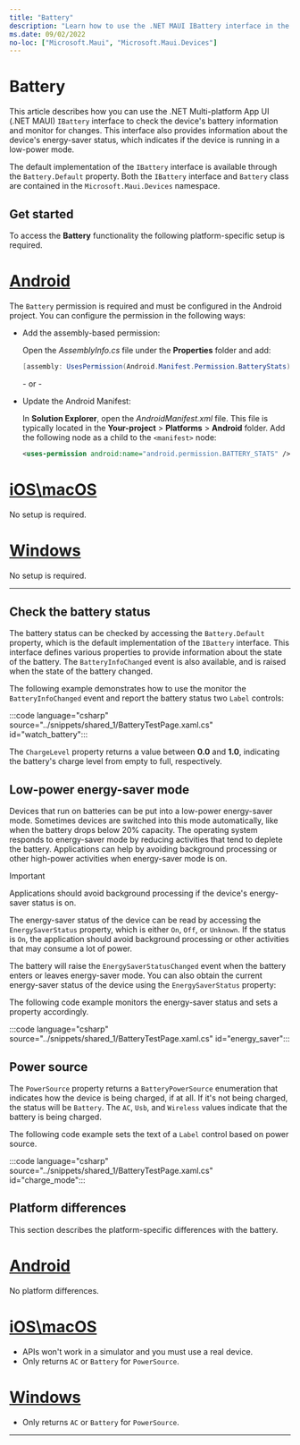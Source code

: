 ```yaml
---
title: "Battery"
description: "Learn how to use the .NET MAUI IBattery interface in the Microsoft.Maui.Devices namespace. You can check the device's battery information and monitor for changes."
ms.date: 09/02/2022
no-loc: ["Microsoft.Maui", "Microsoft.Maui.Devices"]
---
```


# Battery

This article describes how you can use the .NET Multi-platform App UI (.NET MAUI) `IBattery` interface to check the device's battery information and monitor for changes. This interface also provides information about the device's energy-saver status, which indicates if the device is running in a low-power mode.

The default implementation of the `IBattery` interface is available through the `Battery.Default` property. Both the `IBattery` interface and `Battery` class are contained in the `Microsoft.Maui.Devices` namespace.

## Get started

To access the **Battery** functionality the following platform-specific setup is required.

<!-- markdownlint-disable MD025 -->
# [Android](#tab/android)

The `Battery` permission is required and must be configured in the Android project. You can configure the permission in the following ways:

- Add the assembly-based permission:

  Open the _AssemblyInfo.cs_ file under the **Properties** folder and add:

  ```csharp
  [assembly: UsesPermission(Android.Manifest.Permission.BatteryStats)]
  ```

  \- or -

- Update the Android Manifest:

  In **Solution Explorer**, open the _AndroidManifest.xml_ file. This file is typically located in the **Your-project** > **Platforms** > **Android** folder. Add the following node as a child to the `<manifest>` node:

  ```xml
  <uses-permission android:name="android.permission.BATTERY_STATS" />
  ```

<!-- TODO not yet supported>
  \- or -

- Use the Android project properties:

  Right-click on the Android project and open the project's properties. Under _Android Manifest_ find the **Required permissions:** area and check the **Battery** permission. This will automatically update the _AndroidManifest.xml_ file.
-->

# [iOS\macOS](#tab/ios)

No setup is required.

# [Windows](#tab/windows)

No setup is required.

-----
<!-- markdownlint-enable MD025 -->

## Check the battery status

The battery status can be checked by accessing the `Battery.Default` property, which is the default implementation of the `IBattery` interface. This interface defines various properties to provide information about the state of the battery. The `BatteryInfoChanged` event is also available, and is raised when the state of the battery changed.

The following example demonstrates how to use the monitor the `BatteryInfoChanged` event and report the battery status two `Label` controls:

:::code language="csharp" source="../snippets/shared_1/BatteryTestPage.xaml.cs" id="watch_battery":::

The `ChargeLevel` property returns a value between **0.0** and **1.0**, indicating the battery's charge level from empty to full, respectively.

## Low-power energy-saver mode

Devices that run on batteries can be put into a low-power energy-saver mode. Sometimes devices are switched into this mode automatically, like when the battery drops below 20% capacity. The operating system responds to energy-saver mode by reducing activities that tend to deplete the battery. Applications can help by avoiding background processing or other high-power activities when energy-saver mode is on.

> [!IMPORTANT]
> Applications should avoid background processing if the device's energy-saver status is on.

The energy-saver status of the device can be read by accessing the `EnergySaverStatus` property, which is either `On`, `Off`, or `Unknown`. If the status is `On`, the application should avoid background processing or other activities that may consume a lot of power.

The battery will raise the `EnergySaverStatusChanged` event when the battery enters or leaves energy-saver mode.
You can also obtain the current energy-saver status of the device using the `EnergySaverStatus` property:

The following code example monitors the energy-saver status and sets a property accordingly.

:::code language="csharp" source="../snippets/shared_1/BatteryTestPage.xaml.cs" id="energy_saver":::

## Power source

The `PowerSource` property returns a `BatteryPowerSource` enumeration that indicates how the device is being charged, if at all. If it's not being charged, the status will be `Battery`. The `AC`, `Usb`, and `Wireless` values indicate that the battery is being charged.

The following code example sets the text of a `Label` control based on power source.

:::code language="csharp" source="../snippets/shared_1/BatteryTestPage.xaml.cs" id="charge_mode":::

## Platform differences

This section describes the platform-specific differences with the battery.

<!-- markdownlint-disable MD025 -->
<!-- markdownlint-disable MD024 -->

# [Android](#tab/android)

No platform differences.

# [iOS\macOS](#tab/ios)

- APIs won't work in a simulator and you must use a real device.
- Only returns `AC` or `Battery` for `PowerSource`.

# [Windows](#tab/windows)

- Only returns `AC` or `Battery` for `PowerSource`.

-----

<!-- markdownlint-enable MD024 -->
<!-- markdownlint-enable MD025 -->
